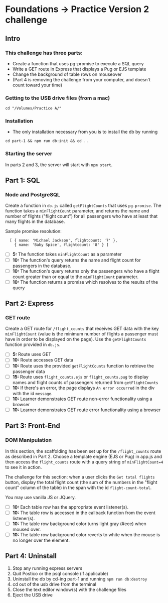 # Foundations -> Practice Version 2 challenge

## Intro

### This challenge has three parts:

- Create a function that uses pg-promise to execute a SQL query
- Write a GET route in Express that displays a Pug or EJS template
- Change the background of table rows on mouseover
- (Part 4 is removing the challenge from your computer, and doesn't count toward your time)

### Getting to the USB drive files (from a mac)

`cd "/Volumes/Practice A/"`

### Installation 

- The only installation necessary from you is to install the db by running 

`cd part-1 && npm run db:init && cd ..`

### Starting the server

In parts 2 and 3, the server will start with `npm start`.

## Part 1: SQL

### Node and PostgreSQL

Create a function in `db.js` called `getFlightCounts` that uses `pg-promise`.
The function takes a `minFlightCount` parameter, and returns the name and number
of flights ("flight count") for all passengers who have at least that many
flights in the database.

Sample promise resolution:

```
  [ { name: 'Michael Jackson', flightcount: '7' },
    { name: 'Baby Spice', flightcount: '8' } ]
```

- [ ] __5:__ The function takes `minFlightCount` as a parameter
- [ ] __10:__ The function's query returns the name and flight count for passengers in the database.
- [ ] __10:__ The function's query returns only the passengers who have a flight count greater than or equal to the `minFlightCount` parameter.
- [ ] __10:__ The function returns a promise which resolves to the results of the query

## Part 2: Express

### GET route

Create a GET route for `/flight_counts` that receives GET data with the key
`minFlightCount` (value is the minimum number of flights a passenger must have
in order to be displayed on the page). Use the `getFlightCounts` function
provided in `db.js`.

- [ ] __5:__ Route uses GET
- [ ] __10:__ Route accesses GET data
- [ ] __10:__ Route uses the provided `getFlightCounts` function to retrieve the passenger data
- [ ] __15:__ Route uses `flight_counts.ejs` or `flight_counts.pug` to display names and flight counts of passengers returned from `getFlightCounts`
- [ ] __10:__ If there's an error, the page displays `An error occurred` in the div with the id `message`.
- [ ] __10:__ Learner demonstrates GET route non-error functionality using a browser
- [ ] __10:__ Learner demonstrates GET route error functionality using a browser

## Part 3: Front-End

### DOM Manipulation

In this section, the scaffolding has been set up for the `/flight_counts` route
as described in Part 2. Choose a template engine (EJS or Pug) in app.js and then
access the `flight_counts` route with a query string of `minFlightCount=4` to
see it in action.

The challenge for this section: when a user clicks the `Get total flights`
button, display the total flight count (the sum of the numbers in the "flight
count" column of the table) in the span with the id `flight-count-total`.

You may use vanilla JS or JQuery.

- [ ] __10:__ Each table row has the appropriate event listener(s).
- [ ] __10:__ The table row is accessed in the callback function from the event listener(s).
- [ ] __10:__ The table row background color turns light gray (#eee) when moused over.
- [ ] __10:__ The table row background color reverts to white when the mouse is no longer over the element.

## Part 4: Uninstall

1. Stop any running express servers
2. Quit Postico or the psql console (if applicable)
3. Uninstall the db by cd-ing part-1 and running `npm run db:destroy`
4. cd out of the usb drive from the terminal
5. Close the text editor window(s) with the challenge files
6. Eject the USB drive